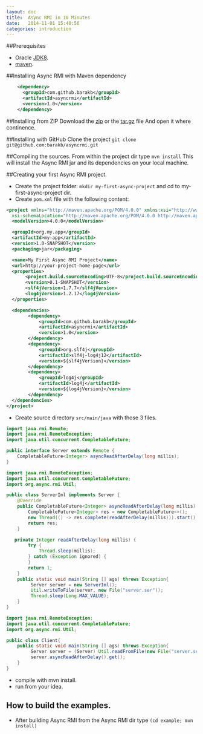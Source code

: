 ```yaml
---
layout: doc
title:  Async RMI in 10 Minutes
date:   2014-11-01 15:40:56
categories: introduction
---
```


##Prerequisites

- Oracle [JDK8](http://www.oracle.com/technetwork/java/javase/downloads/jdk8-downloads-2133151.html).
- [maven](http://maven.apache.org/).

##Installing Async RMI with Maven dependency

```xml
    <dependency>
      <groupId>com.github.barakb</groupId>
      <artifactId>asyncrmi</artifactId>
      <version>1.0</version>
    </dependency>
```

##Installing from ZIP
Download the [zip](https://github.com/barakb/asyncrmi/archive/master.zip) or the [tar.gz](https://github.com/barakb/asyncrmi/archive/master.tar.gz) file
And open it where continence.

##Installing with GitHub
Clone the project `git clone git@github.com:barakb/asyncrmi.git`

##Compiling the sources.
From within the project dir type `mvn install`
This will install the Async RMI jar and its dependencies on your local machine.

##Creating your first Async RMI project.

- Create the project folder: `mkdir my-first-async-project` and cd to my-first-async-project dir.
- Create `pom.xml` file with the following content:

```xml
<project xmlns="http://maven.apache.org/POM/4.0.0" xmlns:xsi="http://www.w3.org/2001/XMLSchema-instance"
  xsi:schemaLocation="http://maven.apache.org/POM/4.0.0 http://maven.apache.org/xsd/maven-4.0.0.xsd">
  <modelVersion>4.0.0</modelVersion>

  <groupId>org.my.app</groupId>
  <artifactId>my-app</artifactId>
  <version>1.0-SNAPSHOT</version>
  <packaging>jar</packaging>

  <name>My First Async RMI Project</name>
  <url>http://your-project-home-page</url>
  <properties>
       <project.build.sourceEncoding>UTF-8</project.build.sourceEncoding>
       <version>0.1-SNAPSHOT</version>
       <slf4jVersion>1.7.7</slf4jVersion>
       <log4jVersion>1.2.17</log4jVersion>
  </properties>

  <dependencies>
        <dependency>
            <groupId>com.github.barakb</groupId>
            <artifactId>asyncrmi</artifactId>
            <version>1.0</version>
        </dependency>
        <dependency>
            <groupId>org.slf4j</groupId>
            <artifactId>slf4j-log4j12</artifactId>
            <version>${slf4jVersion}</version>
        </dependency>
        <dependency>
            <groupId>log4j</groupId>
            <artifactId>log4j</artifactId>
            <version>${log4jVersion}</version>
        </dependency>
  </dependencies>
</project>
```

- Create source directory `src/main/java` with those 3 files.

```java
import java.rmi.Remote;
import java.rmi.RemoteException;
import java.util.concurrent.CompletableFuture;

public interface Server extends Remote {
    CompletableFuture<Integer> asyncReadAfterDelay(long millis);
}
```

```java
import java.rmi.RemoteException;
import java.util.concurrent.CompletableFuture;
import org.async.rmi.Util;

public class ServerIml implements Server {
    @Override
    public CompletableFuture<Integer> asyncReadAfterDelay(long millis) {
        CompletableFuture<Integer> res = new CompletableFuture<>();
        new Thread(() -> res.complete(readAfterDelay(millis))).start();
        return res;
    }

   private Integer readAfterDelay(long millis) {
        try {
            Thread.sleep(millis);
        } catch (Exception ignored) {
        }
        return 1;
    }
    public static void main(String [] ags) throws Exception{
         Server server = new ServerIml();
         Util.writeToFile(server, new File("server.ser"));
         Thread.sleep(Long.MAX_VALUE);
    }
}
```


```java
import java.rmi.RemoteException;
import java.util.concurrent.CompletableFuture;
import org.async.rmi.Util;

public class Client{
    public static void main(String [] ags) throws Exception{
         Server server = (Server) Util.readFromFile(new File("server.ser"));
         server.asyncReadAfterDelay().get();
    }
}
```
- compile with mvn install.
- run from your idea.

## How to build the examples.
- After building Async RMI from the Async RMI dir type `(cd example; mvn install)`

